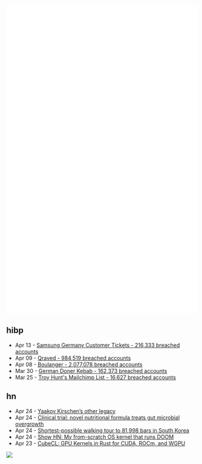 ![Metrics](https://raw.githubusercontent.com/phixion/phixion/master/metrics.svg)

## hibp

<!--
for https://github.com/phixion/phixion/blob/main/.github/workflows/feeds.yml
-->
<!--START_SECTION:haveibeenpwnd-->
- Apr 13 - [Samsung Germany Customer Tickets - 216,333 breached accounts](https://haveibeenpwned.com/PwnedWebsites#SamsungGermany)
- Apr 09 - [Qraved - 984,519 breached accounts](https://haveibeenpwned.com/PwnedWebsites#Qraved)
- Apr 08 - [Boulanger - 2,077,078 breached accounts](https://haveibeenpwned.com/PwnedWebsites#Boulanger)
- Mar 30 - [German Doner Kebab - 162,373 breached accounts](https://haveibeenpwned.com/PwnedWebsites#GermanDonerKebab)
- Mar 25 - [Troy Hunt's Mailchimp List - 16,627 breached accounts](https://haveibeenpwned.com/PwnedWebsites#TroyHuntMailchimpList)
<!--END_SECTION:haveibeenpwnd-->

## hn

<!--
for https://github.com/phixion/phixion/blob/main/.github/workflows/feeds.yml
-->
<!--START_SECTION:hn-->
- Apr 24 - [Yaakov Kirschen’s other legacy](https://www.jns.org/yaakov-kirschens-other-legacy/)
- Apr 24 - [Clinical trial: novel nutritional formula treats gut microbial overgrowth](https://medicalxpress.com/news/2025-04-clinical-trial-nutritional-formula-effectively.html)
- Apr 24 - [Shortest-possible walking tour to 81,998 bars in South Korea](https://www.math.uwaterloo.ca/tsp/korea/index.html)
- Apr 24 - [Show HN: My from-scratch OS kernel that runs DOOM](https://github.com/UnmappedStack/TacOS)
- Apr 23 - [CubeCL: GPU Kernels in Rust for CUDA, ROCm, and WGPU](https://github.com/tracel-ai/cubecl)
<!--END_SECTION:hn-->

<!--
for https://yhype.me
-->
![](https://hit.yhype.me/github/profile?user_id=13013670)
